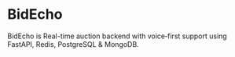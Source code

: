 # BidEcho
 BidEcho  is   Real-time auction backend with voice‑first support using FastAPI, Redis, PostgreSQL &amp; MongoDB.
